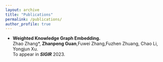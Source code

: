 ```yaml
---
layout: archive
title: "Publications"
permalink: /publications/
author_profile: true
---
```



  - **Weighted Knowledge Graph Embedding.**<br />
  Zhao Zhang*, **Zhanpeng Guan**,Fuwei Zhang,Fuzhen Zhuang, Chao Li, Yongjun Xu.<br />
  To appear in ***SIGIR*** 2023.